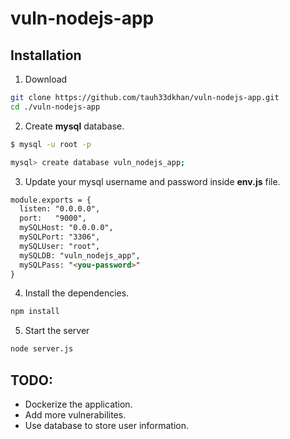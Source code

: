 # vuln-nodejs-app

## Installation

1. Download

```bash
git clone https://github.com/tauh33dkhan/vuln-nodejs-app.git
cd ./vuln-nodejs-app
```

2. Create **mysql** database.

```bash
$ mysql -u root -p

mysql> create database vuln_nodejs_app;

```

3. Update your mysql username and password inside **env.js** file.

```html
module.exports = {
  listen: "0.0.0.0",
  port:	  "9000",
  mySQLHost: "0.0.0.0",
  mySQLPort: "3306",
  mySQLUser: "root",
  mySQLDB: "vuln_nodejs_app",
  mySQLPass: "<you-password>"
}
```

4. Install the dependencies.

```bash
npm install
```

5. Start the server

```bash
node server.js
```

## TODO:

* Dockerize the application.
* Add more vulnerabilites.
* Use database to store user information.

